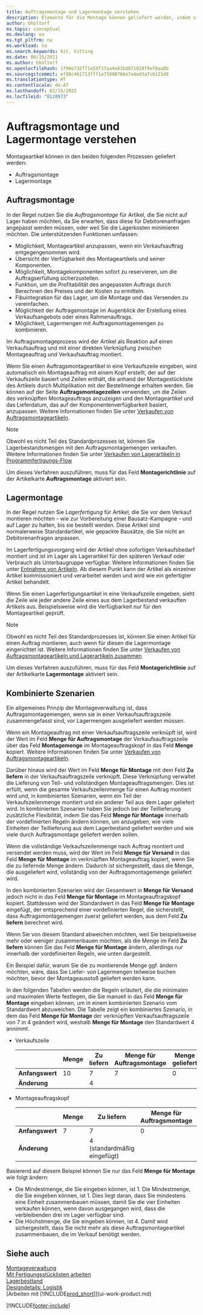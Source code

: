 ```yaml
---
title: Auftragsmontage und Lagermontage verstehen
description: Elemente für die Montage können geliefert werden, indem sie bei der Bestellung montiert werden oder indem sie im Bestand gehalten werden, bis sie auf einem Verkaufsauftrag benötigt werden.
author: bholtorf
ms.topic: conceptual
ms.devlang: na
ms.tgt_pltfrm: na
ms.workload: na
ms.search.keywords: kit, kitting
ms.date: 06/15/2021
ms.author: bholtorf
ms.openlocfilehash: 1f90e732f71e59f37aa4e81bd87101979ef8aa0b
ms.sourcegitcommit: ef80c461713fff1a75998766e7a4ed3a7c6121d0
ms.translationtype: HT
ms.contentlocale: de-AT
ms.lasthandoff: 02/15/2022
ms.locfileid: "8128973"
---
```

# <a name="understanding-assemble-to-order-and-assemble-to-stock"></a>Auftragsmontage und Lagermontage verstehen
Montageartikel können in den beiden folgenden Prozessen geliefert werden:  

-   Auftragsmontage  
-   Lagermontage  

## <a name="assemble-to-order"></a>Auftragsmontage  
In der Regel nutzen Sie die *Auftragsmontage* für Artikel, die Sie nicht auf Lager haben möchten, da Sie erwarten, dass diese für Debitorenanfragen angepasst werden müssen, oder weil Sie die Lagerkosten minimieren möchten. Die unterstützenden Funktionen umfassen:  

-   Möglichkeit, Montageartikel anzupassen, wenn ein Verkaufsauftrag entgegengenommen wird.  
-   Übersicht der Verfügbarkeit des Montageartikels und seiner Komponenten.  
-   Möglichkeit, Montagekomponenten sofort zu reservieren, um die Auftragserfüllung sicherzustellen.  
-   Funktion, um die Profitabilität des angepassten Auftrags durch Berechnen des Preises und der Kosten zu ermitteln.  
-   Fibuintegration für das Lager, um die Montage und das Versenden zu vereinfachen.  
-   Möglichkeit der Auftragsmontage im Augenblick der Erstellung eines Verkaufsangebots oder eines Rahmenauftrags.  
-   Möglichkeit, Lagermengen mit Auftragsmontagemengen zu kombinieren.  

Im Auftragsmontageprozess wird der Artikel als Reaktion auf einen Verkaufsauftrag und mit einer direkten Verknüpfung zwischen Montageauftrag und Verkaufsauftrag montiert.  

Wenn Sie einen Auftragsmontageartikel in eine Verkaufszeile eingeben, wird automatisch ein Montageauftrag mit einem Kopf erstellt, der auf der Verkaufszeile basiert und Zeilen enthält, die anhand der Montagestückliste des Artikels durch Multiplikation mit der Bestellmenge erhalten werden. Sie können auf der Seite **Auftragsmontagezeilen** verwenden, um die Zeilen des verknüpften Montageauftrags anzuzeigen und den Montageartikel und das Lieferdatum, das auf der Komponentenverfügbarkeit basiert, anzupassen. Weitere Informationen finden Sie unter [Verkaufen von Auftragsmontageartikeln](assembly-how-to-sell-items-assembled-to-order.md).  

> [!NOTE]  
>  Obwohl es nicht Teil des Standardprozesses ist, können Sie Lagerbestandsmengen mit den Auftragsmontagemengen verkaufen. Weitere Informationen finden Sie unter [Verkaufen von Lagerartikeln in Programmfertigungs-Flow](assembly-how-to-sell-inventory-items-in-assemble-to-order-flows.md)  

 Um dieses Verfahren auszuführen, muss für das Feld **Montagerichtlinie** auf der Artikelkarte **Auftragsmontage** aktiviert sein.  

## <a name="assemble-to-stock"></a>Lagermontage  
 In der Regel nutzen Sie *Lagerfertigung* für Artikel, die Sie vor dem Verkauf montieren möchten - wie zur Vorbereitung einer Bausatz-Kampagne - und auf Lager zu halten, bis sie bestellt werden. Diese Artikel sind normalerweise Standardartikel, wie gepackte Bausätze, die Sie nicht an Debitorenanfragen anpassen.  

 Im Lagerfertigungsvorgang wird der Artikel ohne sofortigen Verkaufsbedarf montiert und ist im Lager als Lagerartikel für den späteren Verkauf oder Verbrauch als Unterbaugruppe verfügbar. Weitere Informationen finden Sie unter [Entnahme von Artikeln](assembly-how-to-assemble-items.md). Ab diesem Punkt kann der Artikel als einzelner Artikel kommissioniert und verarbeitet werden und wird wie ein gefertigter Artikel behandelt.  

 Wenn Sie einen Lagerfertigungsartikel in eine Verkaufszeile eingeben, sieht die Zeile wie jeder andere Zeile eines aus dem Lagerbestand verkauften Artikels aus. Beispielsweise wird die Verfügbarkeit nur für den Montageartikel geprüft.  

> [!NOTE]  
>  Obwohl es nicht Teil des Standardprozesses ist, können Sie einen Artikel für einen Auftrag montieren, auch wenn für diesen die Lagermontage eingerichtet ist. Weitere Informationen finden Sie unter [Verkaufen von Auftragsmontageartikeln und Lagerartikeln zusammen](assembly-how-to-sell-assemble-to-order-items-and-inventory-items-together.md)  

 Um dieses Verfahren auszuführen, muss für das Feld **Montagerichtlinie** auf der Artikelkarte **Lagermontage** aktiviert sein.  

## <a name="combination-scenarios"></a>Kombinierte Szenarien  
 Ein allgemeines Prinzip der Montageverwaltung ist, dass Auftragsmontagemengen, wenn sie in einer Verkaufsauftragszeile zusammengefasst sind, vor Lagermengen ausgeliefert werden müssen.  

 Wenn ein Montageauftrag mit einer Verkaufsauftragszeile verknüpft ist, wird der Wert im Feld **Menge für Auftragsmontage** der Verkaufsauftragszeile über das Feld **Montagemenge** im Montageauftragskopf in das Feld **Menge** kopiert. Weitere Informationen finden Sie unter [Verkaufen von Auftragsmontageartikeln](assembly-how-to-sell-items-assembled-to-order.md).  

 Darüber hinaus wird der Wert im Feld **Menge für Montage** mit dem Feld **Zu liefern** in der Verkaufsauftragszeile verknüpft. Diese Verknüpfung verwaltet die Lieferung von Teil- und vollständigen Montageauftragsmengen. Dies ist erfüllt, wenn die gesamte Verkaufszeilenmenge für einen Auftrag montiert wird und, in kombinierten Szenarien, wenn ein Teil der Verkaufszeilenmenge montiert und ein anderer Teil aus dem Lager geliefert wird. In kombinierten Szenarien haben Sie jedoch bei der Teillieferung zusätzliche Flexibilität, indem Sie das Feld **Menge für Montage** innerhalb der vordefinierten Regeln ändern können, um anzugeben, wie viele Einheiten der Teillieferung aus dem Lagerbestand geliefert werden und wie viele durch Auftragsmontage geliefert werden sollen.  

 Wenn die vollständige Verkaufszeilenmenge nach Auftrag montiert und versendet werden muss, wird der Wert im Feld **Menge für Versand** in das Feld **Menge für Montage** im verknüpften Montageauftrag kopiert, wenn Sie die zu liefernde Menge ändern. Dadurch ist sichergestellt, dass die Menge, die ausgeliefert wird, vollständig von der Auftragsmontagemenge geliefert wird.  

 In den kombinierten Szenarien wird der Gesamtwert in **Menge für Versand** jedoch nicht in das Feld **Menge für Montage** im Montageauftragskopf kopiert. Stattdessen wird der Standardwert in das Feld **Menge für Montage** eingefügt, der entsprechend einer vordefinierten Regel, die sicherstellt, dass Auftragsmontagemengen zuerst geliefert werden, aus dem Feld **Zu liefern** berechnet wird.  

 Wenn Sie von diesem Standard abweichen möchten, weil Sie beispielsweise mehr oder weniger zusammenbauen möchten, als die Menge im Feld **Zu liefern** können Sie das Feld **Menge für Montage** ändern, allerdings nur innerhalb der vordefinierten Regeln, wie unten dargestellt.  

 Ein Beispiel dafür, warum Sie die zu montierende Menge ggf. ändern möchten, wäre, dass Sie Liefer- von Lagermengen teilweise buchen möchten, bevor der Montageausstoß geliefert werden kann.  

 In den folgenden Tabellen werden die Regeln erläutert, die die minimalen und maximalen Werte festlegen, die Sie manuell in das Feld **Menge für Montage** eingeben können, um in einem kombinierten Szenario vom Standardwert abzuweichen. Die Tabelle zeigt ein kombiniertes Szenario, in dem das Feld **Menge für Montage** der verknüpften Verkaufsauftragszeile von 7 in 4 geändert wird, weshalb **Menge für Montage** den Standardwert 4 annimmt.  

- Verkaufszeile

    |                | **Menge** | **Zu liefern** | **Menge für Auftragsmontage** | **Menge geliefert** |
    |----------------|--------------|------------------|-------------------------------|----------------------|
    |**Anfangswert**| 10          | 7                | 7                             | 0                    |
    |**Änderung**      |              | 4                |                               |                      |

- Montageauftragskopf

    |                | **Menge** | **Zu liefern** | **Menge für Auftragsmontage** | **Menge geliefert** |
    |----------------|--------------|------------------|-------------------------------|----------------------|
    |**Anfangswert**| 7           | 7                | 0                             | 7                    |
    |**Änderung**      |              | 4 (standardmäßig eingefügt)|                         |                      |

Basierend auf diesem Beispiel können Sie nur das Feld **Menge für Montage** wie folgt ändern:  

- Die Mindestmenge, die Sie eingeben können, ist 1. Die Mindestmenge, die Sie eingeben können, ist 1. Dies liegt daran, dass Sie mindestens eine Einheit zusammenbauen müssen, damit Sie die vier Einheiten verkaufen können, wenn davon ausgegangen wird, dass die verbleibenden drei im Lager verfügbar sind.  
- Die Höchstmenge, die Sie eingeben können, ist 4. Damit wird sichergestellt, dass Sie nicht mehr als diese Auftragsmontageartikel zusammenbauen, die im Verkauf benötigt werden.  

## <a name="see-also"></a>Siehe auch

[Montageverwaltung](assembly-assemble-items.md)  
[Mit Fertigungsstücklisten arbeiten](inventory-how-work-BOMs.md)  
[Lagerbesttand](inventory-manage-inventory.md)  
[Designdetails: Logistik](design-details-warehouse-management.md)  
[Arbeiten mit [!INCLUDE[prod_short](includes/prod_short.md)]](ui-work-product.md)


[!INCLUDE[footer-include](includes/footer-banner.md)]